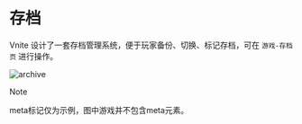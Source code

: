 # 存档

Vnite 设计了一套存档管理系统，便于玩家备份、切换、标记存档，可在 `游戏-存档页` 进行操作。

![archive](https://img.timero.xyz/i/2024/10/06/670217e222c23.webp)

> [!NOTE]
> meta标记仅为示例，图中游戏并不包含meta元素。

